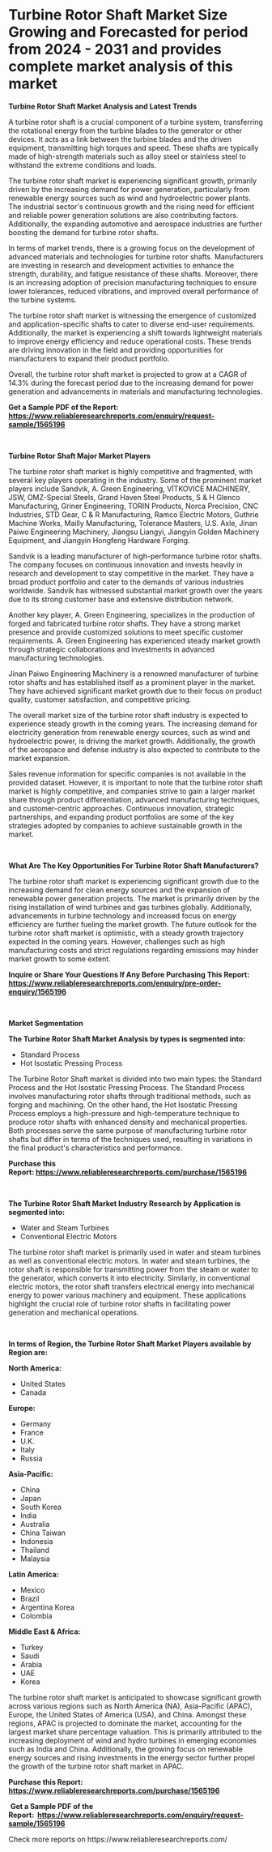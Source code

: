 <p><h1>Turbine Rotor Shaft Market Size Growing and Forecasted for period from 2024 - 2031 and provides complete market analysis of this market</h1></p><p><strong>Turbine Rotor Shaft Market Analysis and Latest Trends</strong></p>
<p><p>A turbine rotor shaft is a crucial component of a turbine system, transferring the rotational energy from the turbine blades to the generator or other devices. It acts as a link between the turbine blades and the driven equipment, transmitting high torques and speed. These shafts are typically made of high-strength materials such as alloy steel or stainless steel to withstand the extreme conditions and loads.</p><p>The turbine rotor shaft market is experiencing significant growth, primarily driven by the increasing demand for power generation, particularly from renewable energy sources such as wind and hydroelectric power plants. The industrial sector's continuous growth and the rising need for efficient and reliable power generation solutions are also contributing factors. Additionally, the expanding automotive and aerospace industries are further boosting the demand for turbine rotor shafts.</p><p>In terms of market trends, there is a growing focus on the development of advanced materials and technologies for turbine rotor shafts. Manufacturers are investing in research and development activities to enhance the strength, durability, and fatigue resistance of these shafts. Moreover, there is an increasing adoption of precision manufacturing techniques to ensure lower tolerances, reduced vibrations, and improved overall performance of the turbine systems.</p><p>The turbine rotor shaft market is witnessing the emergence of customized and application-specific shafts to cater to diverse end-user requirements. Additionally, the market is experiencing a shift towards lightweight materials to improve energy efficiency and reduce operational costs. These trends are driving innovation in the field and providing opportunities for manufacturers to expand their product portfolio.</p><p>Overall, the turbine rotor shaft market is projected to grow at a CAGR of 14.3% during the forecast period due to the increasing demand for power generation and advancements in materials and manufacturing technologies.</p></p>
<p><strong>Get a Sample PDF of the Report:&nbsp; <a href="https://www.reliableresearchreports.com/enquiry/request-sample/1565196">https://www.reliableresearchreports.com/enquiry/request-sample/1565196</a></strong></p>
<p>&nbsp;</p>
<p><strong>Turbine Rotor Shaft Major Market Players</strong></p>
<p><p>The turbine rotor shaft market is highly competitive and fragmented, with several key players operating in the industry. Some of the prominent market players include Sandvik, A. Green Engineering, VÍTKOVICE MACHINERY, JSW, OMZ-Special Steels, Grand Haven Steel Products, S & H Glenco Manufacturing, Griner Engineering, TORIN Products, Norca Precision, CNC Industries, STD Gear, C & R Manufacturing, Ramco Electric Motors, Guthrie Machine Works, Mailly Manufacturing, Tolerance Masters, U.S. Axle, Jinan Paiwo Engineering Machinery, Jiangsu Liangyi, Jiangyin Golden Machinery Equipment, and Jiangyin Hongfeng Hardware Forging.</p><p>Sandvik is a leading manufacturer of high-performance turbine rotor shafts. The company focuses on continuous innovation and invests heavily in research and development to stay competitive in the market. They have a broad product portfolio and cater to the demands of various industries worldwide. Sandvik has witnessed substantial market growth over the years due to its strong customer base and extensive distribution network.</p><p>Another key player, A. Green Engineering, specializes in the production of forged and fabricated turbine rotor shafts. They have a strong market presence and provide customized solutions to meet specific customer requirements. A. Green Engineering has experienced steady market growth through strategic collaborations and investments in advanced manufacturing technologies.</p><p>Jinan Paiwo Engineering Machinery is a renowned manufacturer of turbine rotor shafts and has established itself as a prominent player in the market. They have achieved significant market growth due to their focus on product quality, customer satisfaction, and competitive pricing.</p><p>The overall market size of the turbine rotor shaft industry is expected to experience steady growth in the coming years. The increasing demand for electricity generation from renewable energy sources, such as wind and hydroelectric power, is driving the market growth. Additionally, the growth of the aerospace and defense industry is also expected to contribute to the market expansion.</p><p>Sales revenue information for specific companies is not available in the provided dataset. However, it is important to note that the turbine rotor shaft market is highly competitive, and companies strive to gain a larger market share through product differentiation, advanced manufacturing techniques, and customer-centric approaches. Continuous innovation, strategic partnerships, and expanding product portfolios are some of the key strategies adopted by companies to achieve sustainable growth in the market.</p></p>
<p>&nbsp;</p>
<p><strong>What Are The Key Opportunities For Turbine Rotor Shaft Manufacturers?</strong></p>
<p><p>The turbine rotor shaft market is experiencing significant growth due to the increasing demand for clean energy sources and the expansion of renewable power generation projects. The market is primarily driven by the rising installation of wind turbines and gas turbines globally. Additionally, advancements in turbine technology and increased focus on energy efficiency are further fueling the market growth. The future outlook for the turbine rotor shaft market is optimistic, with a steady growth trajectory expected in the coming years. However, challenges such as high manufacturing costs and strict regulations regarding emissions may hinder market growth to some extent.</p></p>
<p><strong>Inquire or Share Your Questions If Any Before Purchasing This Report: <a href="https://www.reliableresearchreports.com/enquiry/pre-order-enquiry/1565196">https://www.reliableresearchreports.com/enquiry/pre-order-enquiry/1565196</a></strong></p>
<p>&nbsp;</p>
<p><strong>Market Segmentation</strong></p>
<p><strong>The Turbine Rotor Shaft Market Analysis by types is segmented into:</strong></p>
<p><ul><li>Standard Process</li><li>Hot Isostatic Pressing Process</li></ul></p>
<p><p>The Turbine Rotor Shaft market is divided into two main types: the Standard Process and the Hot Isostatic Pressing Process. The Standard Process involves manufacturing rotor shafts through traditional methods, such as forging and machining. On the other hand, the Hot Isostatic Pressing Process employs a high-pressure and high-temperature technique to produce rotor shafts with enhanced density and mechanical properties. Both processes serve the same purpose of manufacturing turbine rotor shafts but differ in terms of the techniques used, resulting in variations in the final product's characteristics and performance.</p></p>
<p><strong>Purchase this Report:&nbsp;<a href="https://www.reliableresearchreports.com/purchase/1565196">https://www.reliableresearchreports.com/purchase/1565196</a></strong></p>
<p>&nbsp;</p>
<p><strong>The Turbine Rotor Shaft Market Industry Research by Application is segmented into:</strong></p>
<p><ul><li>Water and Steam Turbines</li><li>Conventional Electric Motors</li></ul></p>
<p><p>The turbine rotor shaft market is primarily used in water and steam turbines as well as conventional electric motors. In water and steam turbines, the rotor shaft is responsible for transmitting power from the steam or water to the generator, which converts it into electricity. Similarly, in conventional electric motors, the rotor shaft transfers electrical energy into mechanical energy to power various machinery and equipment. These applications highlight the crucial role of turbine rotor shafts in facilitating power generation and mechanical operations.</p></p>
<p>&nbsp;</p>
<p><strong>In terms of Region, the Turbine Rotor Shaft Market Players available by Region are:</strong></p>
<p>
    <p> <strong> North America: </strong>
        <ul>
            <li>United States</li>
            <li>Canada</li>
        </ul>
        </p> 
    <p> <strong> Europe: </strong>
        <ul>
            <li>Germany</li>
            <li>France</li>
            <li>U.K.</li>
            <li>Italy</li>
            <li>Russia</li>
        </ul>
        </p> 
    <p> <strong> Asia-Pacific: </strong>
        <ul>
            <li>China</li>
            <li>Japan</li>
            <li>South Korea</li>
            <li>India</li>
            <li>Australia</li>
            <li>China Taiwan</li>
            <li>Indonesia</li>
            <li>Thailand</li>
            <li>Malaysia</li>
        </ul>
        </p> 
    <p> <strong> Latin America: </strong>
        <ul>
            <li>Mexico</li>
            <li>Brazil</li>
            <li>Argentina Korea</li>
            <li>Colombia</li>
        </ul>
        </p> 
    <p> <strong> Middle East & Africa: </strong>
        <ul>
            <li>Turkey</li>
            <li>Saudi</li>
            <li>Arabia</li>
            <li>UAE</li>
            <li>Korea</li>
        </ul>
    </p>
    </p>
<p><p>The turbine rotor shaft market is anticipated to showcase significant growth across various regions such as North America (NA), Asia-Pacific (APAC), Europe, the United States of America (USA), and China. Amongst these regions, APAC is projected to dominate the market, accounting for the largest market share percentage valuation. This is primarily attributed to the increasing deployment of wind and hydro turbines in emerging economies such as India and China. Additionally, the growing focus on renewable energy sources and rising investments in the energy sector further propel the growth of the turbine rotor shaft market in APAC.</p></p>
<p><strong>Purchase this Report: <a href="https://www.reliableresearchreports.com/purchase/1565196">https://www.reliableresearchreports.com/purchase/1565196</a></strong></p>
<p>&nbsp;<strong>Get a Sample PDF of the Report:&nbsp;&nbsp;<a href="https://www.reliableresearchreports.com/enquiry/request-sample/1565196">https://www.reliableresearchreports.com/enquiry/request-sample/1565196</a></strong></p>
<p><strong></strong></p>
<p>Check more reports on https://www.reliableresearchreports.com/</p>